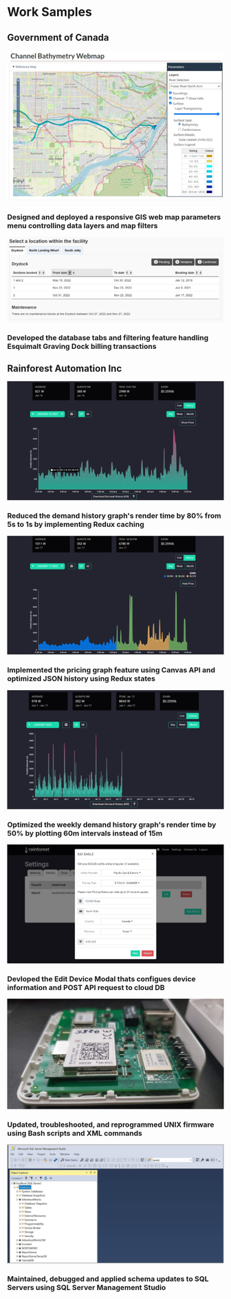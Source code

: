 #  Work Samples

## Government of Canada

![](public/assets/PSPC-1.jpg)
### Designed and deployed a responsive GIS web map parameters menu controlling data layers and map filters

![](public/assets/PSPC-2.jpg)
### Developed the database tabs and filtering feature handling Esquimalt Graving Dock billing transactions

## Rainforest Automation Inc

![](public/assets/rainforest-1.jpg)
### Reduced the demand history graph's render time by 80% from 5s to 1s by implementing Redux caching

![](public/assets/rainforest-1.5.jpg)
### Implemented the pricing graph feature using Canvas API and optimized JSON history using Redux states

![](public/assets/rainforest-2.jpg)
### Optimized the weekly demand history graph's render time by 50% by plotting 60m intervals instead of 15m

![](public/assets/rainforest-3.jpg)
### Devloped the Edit Device Modal thats configues device information and POST API request to cloud DB

![](public/assets/rainforest-4.jpg)
### Updated, troubleshooted, and reprogrammed UNIX firmware using Bash scripts and XML commands

![](public/assets/cleardent-1.jpg)
### Maintained, debugged and applied schema updates to SQL Servers using SQL Server Management Studio
